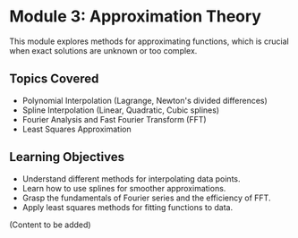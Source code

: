 # Module 3: Approximation Theory

This module explores methods for approximating functions, which is crucial when exact solutions are unknown or too complex.

## Topics Covered

*   Polynomial Interpolation (Lagrange, Newton's divided differences)
*   Spline Interpolation (Linear, Quadratic, Cubic splines)
*   Fourier Analysis and Fast Fourier Transform (FFT)
*   Least Squares Approximation

## Learning Objectives

*   Understand different methods for interpolating data points.
*   Learn how to use splines for smoother approximations.
*   Grasp the fundamentals of Fourier series and the efficiency of FFT.
*   Apply least squares methods for fitting functions to data.

(Content to be added)
